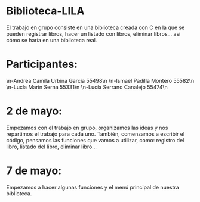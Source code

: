 # Biblioteca-LILA
El trabajo en grupo consiste en una biblioteca creada con C en la que se pueden registrar libros, hacer un listado con libros, eliminar libros... así cómo se haría en una biblioteca real.
# Participantes:
\n-Andrea Camila Urbina García 55498\n
\n-Ismael Padilla Montero 55582\n
\n-Lucía Marín Serna 55331\n
\n-Lucía Serrano Canalejo 55474\n
# 2 de mayo:
Empezamos con el trabajo en grupo, organizamos las ideas y nos repartimos el trabajo para cada uno. También, comenzamos a escribir el código, pensamos las funciones que vamos a utilizar, como: registro del libro, listado del libro, eliminar libro...
# 7 de mayo:
Empezamos a hacer algunas funciones y el menú principal de nuestra biblioteca.
